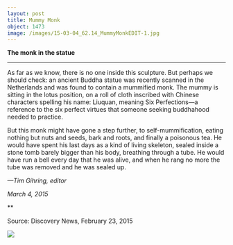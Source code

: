 ```yaml
---
layout: post
title: Mummy Monk
object: 1473
image: /images/15-03-04_62.14_MummyMonkEDIT-1.jpg
---
```

**The monk in the statue**

****

As far as we know, there is no one inside this sculpture. But perhaps we should check: an ancient Buddha statue was recently scanned in the Netherlands and was found to contain a mummified monk. The mummy is sitting in the lotus position, on a roll of cloth inscribed with Chinese characters spelling his name: Liuquan, meaning Six Perfections—a reference to the six perfect virtues that someone seeking buddhahood needed to practice. 

But this monk might have gone a step further, to self-mummification, eating nothing but nuts and seeds, bark and roots, and finally a poisonous tea. He would have spent his last days as a kind of living skeleton, sealed inside a stone tomb barely bigger than his body, breathing through a tube. He would have run a bell every day that he was alive, and when he rang no more the tube was removed and he was sealed up.

*—Tim Gihring, editor*

*March 4, 2015*

**

Source: Discovery News, February 23, 2015

![]({{siteurl.base}}/images/15-03-04_62.14_MummyMonkEDIT-1.jpg)
